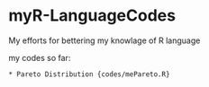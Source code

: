 # myR-LanguageCodes
My efforts for bettering my knowlage of R language

  my codes so far:
  
    * Pareto Distribution {codes/mePareto.R}
